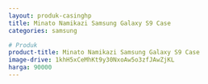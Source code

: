 ```yaml
---
layout: produk-casinghp
title: Minato Namikazi Samsung Galaxy S9 Case
categories: samsung

# Produk
product-title: Minato Namikazi Samsung Galaxy S9 Case
image-drive: 1khH5xCeMhKt9y30NxoAw5o3zfJAwZjKL
harga: 90000
---
```

